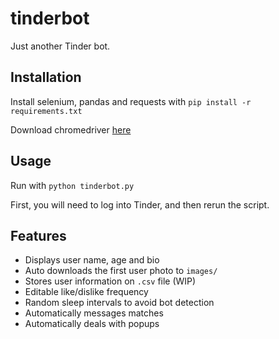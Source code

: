# tinderbot
Just another Tinder bot.

## Installation
Install selenium, pandas and requests with `pip install -r requirements.txt`

Download chromedriver [here](https://chromedriver.chromium.org/downloads)

## Usage
Run with `python tinderbot.py`

First, you will need to log into Tinder, and then rerun the script.

## Features
* Displays user name, age and bio
* Auto downloads the first user photo to `images/` 
* Stores user information on `.csv` file (WIP)
* Editable like/dislike frequency
* Random sleep intervals to avoid bot detection
* Automatically messages matches
* Automatically deals with popups
